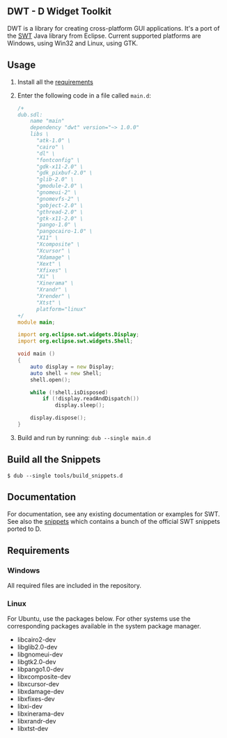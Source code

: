 ## DWT - D Widget Toolkit

DWT is a library for creating cross-platform GUI applications.
It's a port of the [SWT](http://www.eclipse.org/swt) Java library from Eclipse.
Current supported platforms are Windows, using Win32 and Linux, using GTK.

## Usage

1. Install all the [requirements](#requirements)
1. Enter the following code in a file called `main.d`:

    ```d
    /+
    dub.sdl:
        name "main"
        dependency "dwt" version="~> 1.0.0"
        libs \
          "atk-1.0" \
          "cairo" \
          "dl" \
          "fontconfig" \
          "gdk-x11-2.0" \
          "gdk_pixbuf-2.0" \
          "glib-2.0" \
          "gmodule-2.0" \
          "gnomeui-2" \
          "gnomevfs-2" \
          "gobject-2.0" \
          "gthread-2.0" \
          "gtk-x11-2.0" \
          "pango-1.0" \
          "pangocairo-1.0" \
          "X11" \
          "Xcomposite" \
          "Xcursor" \
          "Xdamage" \
          "Xext" \
          "Xfixes" \
          "Xi" \
          "Xinerama" \
          "Xrandr" \
          "Xrender" \
          "Xtst" \
          platform="linux"
    +/
    module main;

    import org.eclipse.swt.widgets.Display;
    import org.eclipse.swt.widgets.Shell;

    void main ()
    {
        auto display = new Display;
        auto shell = new Shell;
        shell.open();

        while (!shell.isDisposed)
            if (!display.readAndDispatch())
                display.sleep();

        display.dispose();
    }
    ```

1. Build and run by running: `dub --single main.d`

## Build all the Snippets

```
$ dub --single tools/build_snippets.d
```

## Documentation

For documentation, see any existing documentation or examples for SWT. See also
the [snippets](org.eclipse.swt.snippets/src/org/eclipse/swt/snippets) which
contains a bunch of the official SWT snippets ported to D.

## <a id="requirements"></a>Requirements

### Windows

All required files are included in the repository.

### Linux

For Ubuntu, use the packages below. For other systems use the corresponding
packages available in the system package manager.

* libcairo2-dev
* libglib2.0-dev
* libgnomeui-dev
* libgtk2.0-dev
* libpango1.0-dev
* libxcomposite-dev
* libxcursor-dev
* libxdamage-dev
* libxfixes-dev
* libxi-dev
* libxinerama-dev
* libxrandr-dev
* libxtst-dev
